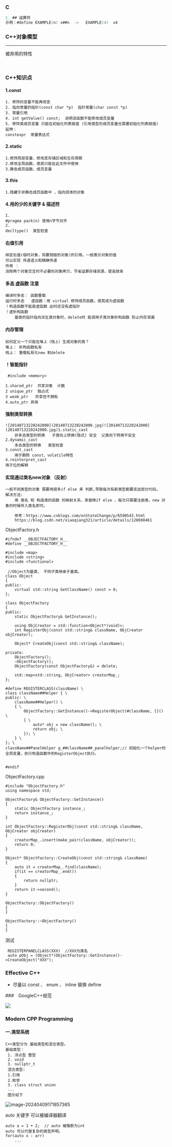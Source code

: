 ### C

```c
1. ## 运算符
示例：#define EXAMPLE(n) x##n  ->   EXAMPLE(4)  x4
```



### C++对象模型

****

被弃用的特性
```C++
	

```





### C++知识点

#### 1.const

```
1. 修饰的变量不能再改变
2. 指向常量的指针(const char *p)  指针常量(char const *p)
3. 常量引用 
4. int getValue() const;  说明该函数不能修改成员变量
5. 修饰类成员变量 只能在初始化列表赋值 (引用类型的成员变量也需要初始化列表赋值)
延伸：
constexpr  常量表达式
```

#### 2.static

```
1.修饰局部变量，修改其存储区域和生存周期
2.修改全局函数，使其只能在此文件中使用
3.静态成员函数、成员变量 
```

#### 3.this

```
1.隐藏于非静态成员函数中 ，指向具体的对象
```

#### 4.用的少的关键字 & 描述符

```
1.
#pragma pack(n) 使用n字节对齐
2. 
decltype()  类型检查
```

#### 右值引用

```
绑定右值(临时对象，将要销毁的对象)的引用。一般表示对象的值
可以实现 传递语义和精确传递
作用 ：
消除两个对象交互时不必要的对象拷贝，节省运算存储资源，提高效率
```

#### 多态  虚函数 注意

```
编译时多态： 函数重载
运行时多态   虚函数：用 virtual 修饰成员函数，使其成为虚函数
！构造函数不能是虚函数 此时还没有虚指针
！虚析构函数
	基类的指针指向派生类对象时，delete时 能调用子类对象析构函数 防止内存泄漏
```

#### 内存管理

```
如何定义一个只能在堆上（栈上）生成对象的类？
堆上： 析构函数私有
栈上： 重载私有化new 和delete
```

#### ！智能指针

```
 #include <memory>

1.shared_ptr  共享对象  计数
2 unique_ptr  独占式
3 weak_ptr   共享但不拥有
4.auto_ptr 弃用
```

#### 强制类型转换

```
![20140713220242000](20140713220242000.jpg)![20140713220242000](20140713220242000.jpg)1.static_cast
	非多态类型的转换   子类向上转换(隐式) 安全  父类向下转换不安全
2.dynamic_cast
	多态类型的转换   类型检查
3.const_cast
	用于删除 const、volatile特性
4.reinterpret_cast
用于位的解释

```

####  实现通过类名new对象 （反射）

```
一般不同类型的对象 需要用很多if else 来 判断,导致每次有新类型都要该这部分代码。
解决方法:
	用 类名 和 构造类的函数 的映射关系，来替换if else ，每次只需要注册类，new 对象的时候传入类名即可。
	
	参考：https://www.cnblogs.com/onStateChange/p/6590543.html
	https://blog.csdn.net/xiaoqiang321/article/details/128698461
```



ObjectFactory.h

```
#ifndef __OBJECTFACTORY_H__
#define __OBJECTFACTORY_H__
 
#include <map>
#include <string>
#include <functional>
 
 //Object为基类， 不同子类继承于基类。
class Object
{
public:
    virtual std::string GetClassName() const = 0;
};
 
class ObjectFactory
{
public:
    static ObjectFactory& GetInstance();
 
    using ObjCreator = std::function<Object*(void)>;
    int RegisterObj(const std::string& className, ObjCreator objCreator);
 
    Object* CreateObj(const std::string& className);
 
private:
    ObjectFactory();
    ~ObjectFactory();
    ObjectFactory(const ObjectFactory&) = delete;
 
    std::map<std::string, ObjCreator> creatorMap_;
};

#define REGISTERCLASS(className) \
class className##Helper { \
public: \
    className##Helper() \
    { \
        ObjectFactory::GetInstance()->RegisterObject(#className, []() \
        { \
            auto* obj = new className(); \
            return obj; \
        }); \
    } \
}; \
className##PanelHelper g_##className##_panelhelper;// 初始化一个helper的全局变量，执行构造函数中的RegisterObject执行。


#endif
```

ObjectFactory.cpp

```
#include "ObjectFactory.h"
using namespace std;
 
ObjectFactory& ObjectFactory::GetInstance()
{
    static ObjectFactory instance_;
    return instance_;
}
 
int ObjectFactory::RegisterObj(const std::string& className, ObjCreator objCreator)
{
    creatorMap_.insert(make_pair(className, objCreator));
    return 0;
}
 
Object* ObjectFactory::CreateObj(const std::string& className)
{
    auto it = creatorMap_.find(className);
    if(it == creatorMap_.end())
    {
        return nullptr;
    }
    return it->second();
}
 
ObjectFactory::ObjectFactory()
{
}
 
ObjectFactory::~ObjectFactory()
{
}
```

测试

```
 REGISTERPANELCLASS(XXX)  //XXX为类名
 auto pObj = (Object*)ObjectFactory::GetInstance()->CreateObject("XXX");
```









### Effective C++

+ 尽量以  const 、 enum 、 inline 替换 define



###　GoogleC++规范

![](C++.assets/20140713220242000.jpg)

### Modern CPP Programming

#### 一.类型系统

```
C++类型分为 基础类型和混合类型。
基础类型： 
 1. 浮点型 整型
 2. void
 3. nullptr_t
 混合类型:
 1.引用
 2.枚举
 3. class struct union
 ...
 图示如下
```

![image-20240409171857365](C++.assets/image-20240409171857365.png)

auto 关键字 可以被编译器翻译 

```
auto a = 1 + 2;  // auto 被推断为int
auto 可以代替复杂的类型声明。
for(auto x : arr)
	...
```


